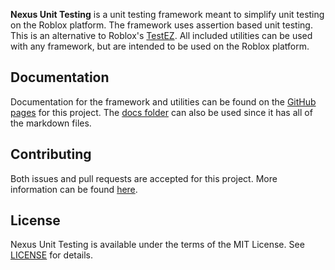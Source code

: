 **Nexus Unit Testing** is a unit testing framework meant to
simplify unit testing on the Roblox platform. The framework
uses assertion based unit testing. This is an alternative to
Roblox's [TestEZ](https://github.com/Roblox/testez). All
included utilities can be used with any framework, but are
intended to be used on the Roblox platform.

## Documentation
Documentation for the framework and utilities can be found
on the [GitHub pages](https://thenexusavenger.github.io/Nexus-Unit-Testing)
for this project. The [docs folder](docs) can also be used since it has all
of the markdown files.

## Contributing
Both issues and pull requests are accepted for this project.
More information can be found [here](docs/contributing.md).

## License
Nexus Unit Testing is available under the terms of the MIT 
License. See [LICENSE](LICENSE) for details.